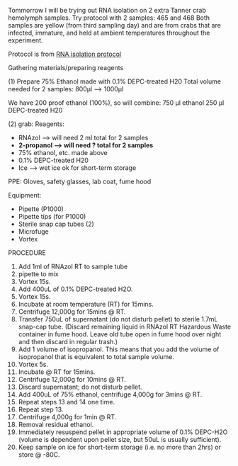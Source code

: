 Tommorrow I will be trying out RNA isolation on 2 extra Tanner crab hemolymph samples.
Try protocol with 2 samples: 465 and 468
Both samples are yellow (from third sampling day) and are from crabs that are infected, immature, and held at ambient temperatures throughout the experiment. 

Protocol is from [RNA isolation protocol](https://github.com/RobertsLab/resources/blob/master/protocols/rna_isolation_rnazol_rt.md)

Gathering materials/preparing reagents

(1) Prepare 75% Ethanol made with 0.1% DEPC-treated H20
Total volume needed for 2 samples: 800µl —> 1000µl

We have 200 proof ethanol (100%), so will combine:
750 µl ethanol
250 µl DEPC-treated H20

(2) grab:
Reagents:
- RNAzol —> will need 2 ml total for 2 samples
- **2-propanol —> will need __?__ total for 2 samples**
- 75% ethanol, etc. made above
- 0.1% DEPC-treated H20
- Ice —> wet ice ok for short-term storage

PPE:
Gloves, safety glasses, lab coat, fume hood

Equipment:
- Pipette (P1000)
- Pipette tips (for P1000)
- Sterile snap cap tubes (2)
- Microfuge
- Vortex

PROCEDURE
1. Add 1ml of RNAzol RT to sample tube
2. pipette to mix
3. Vortex 15s.
4. Add 400uL of 0.1% DEPC-treated H2O.
5. Vortex 15s.
6. Incubate at room temperature (RT) for 15mins.
7. Centrifuge 12,000g for 15mins @ RT.
8. Transfer 750uL of supernatant (do not disturb pellet) to sterile 1.7mL snap-cap tube. (Discard remaining liquid in RNAzol RT Hazardous Waste container in fume hood. Leave old tube open in fume hood over night and then discard in regular trash.)
9. Add 1 volume of isopropanol. This means that you add the volume of isopropanol that is equivalent to total sample volume. 
10. Vortex 5s.
11. Incubate @ RT for 15mins.
12. Centrifuge 12,000g for 10mins @ RT.
13. Discard supernatant; do not disturb pellet.
14. Add 400uL of 75% ethanol, centrifuge 4,000g for 3mins @ RT.
15. Repeat steps 13 and 14 one time.
16. Repeat step 13.
17. Centrifuge 4,000g for 1min @ RT.
18. Removal residual ethanol.
19. Immediately resuspend pellet in appropriate volume of 0.1% DEPC-H2O (volume is dependent upon pellet size, but 50uL is usually sufficient).
20. Keep sample on ice for short-term storage (i.e. no more than 2hrs) or store @ -80C.
